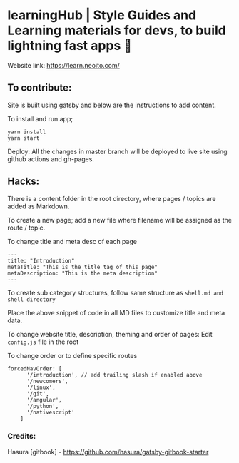 # learningHub | Style Guides and Learning materials for devs, to build lightning fast apps 🚀 

Website link: https://learn.neoito.com/

## To contribute:

Site is built using gatsby and below are the instructions to add content.

To install and run app;

```
yarn install
yarn start
```

Deploy: All the changes in master branch will be deployed to live site using github actions and gh-pages.

## Hacks:

There is a content folder in the root directory, where pages / topics are added as Markdown.

To create a new page; add a new file where filename will be assigned as the route / topic.

To change title and meta desc of each page

```
---
title: "Introduction"
metaTitle: "This is the title tag of this page"
metaDescription: "This is the meta description"
---
```

To create sub category structures, follow same structure as `shell.md and shell directory`

Place the above snippet of code in all MD files to customize title and meta data.

To change website title, description, theming and order of pages: Edit `config.js` file in the root

To change order or to define specific routes

```
forcedNavOrder: [
      '/introduction', // add trailing slash if enabled above
      '/newcomers',
      '/linux',
      '/git',
      '/angular',
      '/python',
      '/nativescript'
    ]
```

### Credits:

Hasura [gitbook] - https://github.com/hasura/gatsby-gitbook-starter
